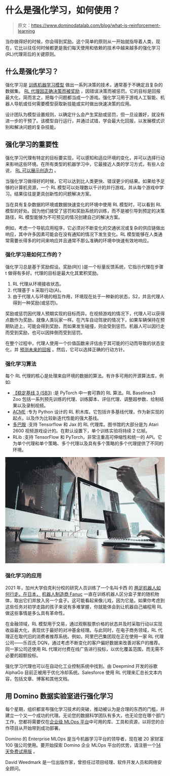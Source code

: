 # 什么是强化学习，如何使用？

> 原文：<https://www.dominodatalab.com/blog/what-is-reinforcement-learning>

当你做得好的时候，你会得到奖励。这个简单的原则从一开始就指导着人类，现在，它比以往任何时候都更是我们每天使用和依赖的技术中越来越多的强化学习(RL)代理背后的关键原则。

## 什么是强化学习？

强化学习是 [训练机器学习模型](//blog.dominodatalab.com/what-is-machine-learning-model-training) 做出一系列决策的技术，通常基于不确定且复杂的数据集。 [RL 代理因正确决策而被奖励](https://web.stanford.edu/class/psych209/Readings/SuttonBartoIPRLBook2ndEd.pdf) ，因错误决策而被惩罚。它的目标是回报最大化，简而言之，把每个问题都当成一个游戏。强化学习用于游戏人工智能、机器人导航或任何需要模型获取新技能或实时做出快速决策的应用。

设计团队为模型设置规则，以确定什么会产生奖励或惩罚，但一旦设置好，就没有进一步的干预了。该模型自行运行，并通过试错，学会最大化回报，以发展模式识别和解决问题的复杂技能。

## 强化学习的重要性

强化学习代理有特定的目标要实现，可以感知和适应环境的变化，并可以选择行动来影响这些环境。在所有类型的机器学习中，它最接近人类的学习方式，有些人会说， [RL 可以展示创造力](https://medium.com/@BonsaiAI/why-reinforcement-learning-might-be-the-best-ai-technique-for-complex-industrial-systems-fde8b0ebd5fb) 。

当强化学习做得好的时候，它可以达到比人类更快、错误更少的结果。如果给予足够的计算机资源，一个 RL 模型可以处理数以千计的并行游戏，并从每个游戏中学习。结果往往是更具创新性的问题解决方案。

当在具有复杂数据的环境或数据快速变化的环境中使用 RL 模型时，可以看到 RL 模型的好处。因为他们接受了惩罚和奖励系统的训练，而不是被引导到预定的决策路径，RL 模型能够为不可预见的情况创建自己的解决方案。

例如，考虑一个导航应用程序，它必须对不断变化的交通状况或复杂的供应链做出响应，其中许多因素可能会在没有通知的情况下发生变化。RL 模型能够在人类通常需要长得多的时间来响应并且通常不那么准确的环境中快速有效地响应。

### 强化学习是如何工作的？

强化学习总是基于奖励假设。奖励(R[t] )是一个标量反馈系统，它指示代理在步骤 t 做得有多好。代理的目标是最大化其累积奖励。

1.  RL 代理从环境接收状态。
2.  代理基于 s 采取行动(A)。
3.  由于代理人与环境的相互作用，环境现在处于一种新的状态，S2，并且代理人得到一种奖励(或惩罚)。

奖励或惩罚因代理人预期实现的目标而异。在视频游戏的情况下，代理人可以获得点数作为奖励，就像人类玩家一样。在汽车自动驾驶的情况下，如果车辆保持在预期轨迹上，可能会得到奖励，而如果发生碰撞，则会受到惩罚。机器人可以因行走而受到奖励，也可以因摔倒而受到惩罚。

在整个过程中，代理人使用一个价值函数来评估由于其可能的行动而导致的状态变化，并 [预测未来的回报](//blog.dominodatalab.com/introduction-to-predictive-modeling) 。然后，它可以选择正确的行动方针。

### 强化学习算法

每个 RL 代理的核心是处理来自环境的数据的算法。有许多可用的开源算法库，例如:

*   [【稳定基线 3 (SB3)](https://github.com/DLR-RM/stable-baselines3) :是 PyTorch 中一套可靠的 RL 算法。RL Baselines3 Zoo 包括一系列预先训练的代理、训练脚本、评估代理、调整超参数、绘制结果以及录制视频。
*   [ACME](https://github.com/deepmind/acme) :专为 Python 设计的 RL 积木库。它包括许多基线代理，作为新实现的起点，以及作为比较新迭代性能的强大基线。
*   [多巴胺](https://github.com/google/dopamine) :支持 Tensorflow 和 Jax 的 RL 代理库。图书馆的大部分是为 Atari 2600 视频游戏设计的。在默认设置下，单个训练实验将持续 2 亿帧。
*   RLib :支持 TensorFlow 和 PyTorch，非常注重高可伸缩性和统一的 API。它为单个代理和单个策略、多个代理以及具有多个策略的多个代理提供了不同的环境。

![applications-of-reinforcement-learning](img/aaabcbd862f522a2b8a5fa255c59e1b8.png)

### 强化学习的应用

2021 年，加州大学伯克利分校的研究人员训练了一个名叫卡西 的 [两足机器人如何行走。在日本，](https://www.youtube.com/watch?v=goxCjGPQH7U) [机器人制造商 Fanuc](https://machinelearningknowledge.ai/8-real-world-applications-of-reinforcement-learning/) 一直在训练机器人区分盒子里的随机物体，取出它们并放入另一个盒子。这可能看起来像儿戏，因为它是。如果你考虑到这些任务对初学走路的孩子来说有多难掌握，你就能体会到让机器自己编程用 RL 做这些事情是多么具有革命性。

在金融领域，RL 模型用于交易，通过观察股票价格的状态并及时采取行动以实现收益最大化，表现优于最好的对冲基金经理。与此同时，在电子商务领域，RL 代理正在取代旧的消费者推荐系统。例如，阿里巴巴集团现在正在使用一家 RL 代理公司——乐百氏 DQN，通过考虑不断变化的客户偏好数据来改善对客户的推荐。同一家公司还使用 RL 代理对付费在线广告进行投标，以优化覆盖范围，而无需不必要的超额投标。

强化学习代理也可以在自动化工业控制系统中找到。由 Deepmind 开发的谷歌 AlphaGo 目前正被用于优化冷却系统。Salesforce 使用 RL 代理来汇总长文本内容，包括文章、博客和其他文档。

## 用 Domino 数据实验室进行强化学习

每个星期，组织都宣布强化学习技术的突破，推动被认为是合理的东西的门槛，并建立一个又一个成功的代理。无论您的数据科学团队有多大，也无论您在哪个部门工作，您都将需要仅在[企业级 MLOps 平台](https://www.dominodatalab.com/product/domino-enterprise-mlops-platform/)中可用的库、工具和资源，以将您的合作项目从开始带到成功部署。

Domino 的 Enterprise MLOps 是当今机器学习平台的领导者，现在被 20 家财富 100 强公司使用。要开始探索 Domino 企业 MLOps 平台的优势，请注册一个[14 天免费试用版](https://www.dominodatalab.com/trial/?_ga=2.42355429.1300734614.1636060935-555552642.1632667115) 。

David Weedmark 是一位出版作家，曾担任过项目经理、软件开发人员和网络安全顾问。